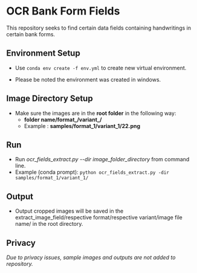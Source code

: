# OCR Bank Form Fields

This repository seeks to find certain data fields containing handwritings in certain bank forms.

## Environment Setup
* Use `conda env create -f env.yml` to create new virtual environment.

* Please be noted the environment was created in windows.


## Image Directory Setup
* Make sure the images are in the __root folder__ in the  following way:
   	* __folder name/format\_<format number>/variant\_<variant number>/__
   * Example : __samples/format\_1/variant\_1/22.png__


## Run 
* Run _ocr_fields_extract.py --dir image_folder_directory_ from command line.
* Example (conda prompt): `python ocr_fields_extract.py -dir samples/format_1/variant_1/`

## Output

* Output cropped images will be saved in the extract_image_field/respective format/respective variant/image file name/ in the root directory.


## Privacy 
_Due to privacy issues, sample images and outputs are not added to repository._
